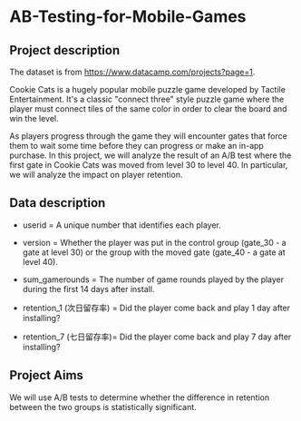 # AB-Testing-for-Mobile-Games

## Project description
The dataset is from https://www.datacamp.com/projects?page=1. 

Cookie Cats is a hugely popular mobile puzzle game developed by Tactile Entertainment. It's a classic "connect three" style puzzle game where the player must connect tiles of the same color in order to clear the board and win the level. 

As players progress through the game they will encounter gates that force them to wait some time before they can progress or make an in-app purchase. In this project, we will analyze the result of an A/B test where the first gate in Cookie Cats was moved from level 30 to level 40. In particular, we will analyze the impact on player retention.

## Data description
* userid = A unique number that identifies each player.

* version = Whether the player was put in the control group (gate_30 - a gate at level 30) or the group with the moved gate (gate_40 - a gate at level 40).

* sum_gamerounds = The number of game rounds played by the player during the first 14 days after install.

* retention_1 (次日留存率) = Did the player come back and play 1 day after installing?

* retention_7 (七日留存率)= Did the player come back and play 7 day after installing?

## Project Aims
We will use A/B tests to determine whether the difference in retention between the two groups is statistically significant. 